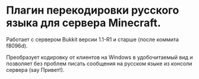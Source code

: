 # Плагин перекодировки русского языка для сервера Minecraft. #

Работает с сервером Bukkit версии 1.1-R1 и старше (после коммита f8096d).

Преобразует кодировку от клиентов на Windows в удобочитаемый вид и позволяет без проблем писать сообщения на русском языке из консоли сервера (say Привет!).